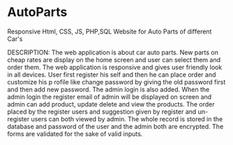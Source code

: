 # AutoParts
Responsive Html, CSS, JS, PHP,SQL Website for Auto Parts of different Car's

DESCRIPTION:
The web application is about car auto parts. 
New parts on cheap rates are display on the home screen and user can select them and order them. 
The web application is responsive and gives user friendly look in all devices. User first register his self and then he can place order and customize his p
rofile like change password by giving the old password first and then add new password. 
The admin login is also added. When the admin login the register email of admin will be displayed on screen and admin can add product, update delete and view 
the products. 
The order placed by the register users and suggestion given by register and un-register users can both viewed by admin. 
The whole record is stored in the database and password of the user and the admin both are encrypted. The forms are validated for the sake of valid inputs.

